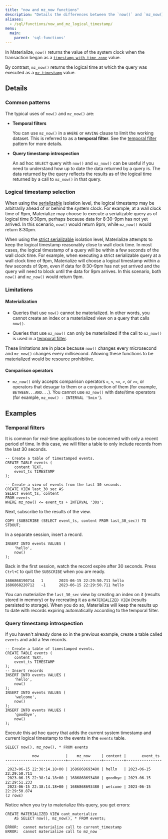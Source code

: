 ```yaml
---
title: "now and mz_now functions"
description: "Details the differences between the `now()` and `mz_now()` functions."
aliases:
  - /sql/functions/now_and_mz_logical_timestamp/
menu:
  main:
    parent: 'sql-functions'
---
```


In Materialize, `now()` returns the value of the system clock when the
transaction began as a [`timestamp with time zone`] value.

By contrast, `mz_now()` returns the logical time at which the query was executed
as a [`mz_timestamp`] value.

## Details

### Common patterns

The typical uses of `now()` and `mz_now()` are:

* **Temporal filters**

  You can use `mz_now()` in a `WHERE` or `HAVING` clause to limit the working dataset.
  This is referred to as a **temporal filter**.
  See the [temporal filter](/sql/patterns/temporal-filters) pattern for more details.

* **Query timestamp introspection**

  An ad hoc `SELECT` query with `now()` and `mz_now()` can be useful if you need to understand how up to date the data returned by a query is.
  The data returned by the query reflects the results as of the logical time returned by a call to `mz_now()` in that query.

### Logical timestamp selection

When using the [serializable](/get-started/isolation-level#serializable)
isolation level, the logical timestamp may be arbitrarily ahead of or behind the
system clock. For example, at a wall clock time of 9pm, Materialize may choose
to execute a serializable query as of logical time 8:30pm, perhaps because data
for 8:30–9pm has not yet arrived. In this scenario, `now()` would return 9pm,
while `mz_now()` would return 8:30pm.

When using the [strict serializable](/get-started/isolation-level#strict-serializable)
isolation level, Materialize attempts to keep the logical timestamp reasonably
close to wall clock time. In most cases, the logical timestamp of a query will
be within a few seconds of the wall clock time. For example, when executing
a strict serializable query at a wall clock time of 9pm, Materialize will choose
a logical timestamp within a few seconds of 9pm, even if data for 8:30–9pm has
not yet arrived and the query will need to block until the data for 9pm arrives.
In this scenario, both `now()` and `mz_now()` would return 9pm.

### Limitations

#### Materialization
  * Queries that use `now()` cannot be materialized. In other words, you cannot
    create an index or a materialized view on a query that calls `now()`.

  * Queries that use `mz_now()` can only be materialized if the call to
    `mz_now()` is used in a [temporal filter](/sql/patterns/temporal-filters).

These limitations are in place because `now()` changes every microsecond and
`mz_now()` changes every millisecond. Allowing these functions to be
materialized would be resource prohibitive.

#### Comparison operators

  * `mz_now()` only accepts comparison operators `=`, `<`, `<=`, `>`, or
  `>=`, or operators that desugar to them or a conjunction of them (for example,
  `BETWEEN...AND...`). You cannot use `mz_now()` with date/time operators (for
  example, `mz_now() - INTERVAL '5min'`).

## Examples

### Temporal filters

<!-- This example also appears in temporal-filters -->
It is common for real-time applications to be concerned with only a recent period of time.
In this case, we will filter a table to only include records from the last 30 seconds.

```mzsql
-- Create a table of timestamped events.
CREATE TABLE events (
    content TEXT,
    event_ts TIMESTAMP
);

-- Create a view of events from the last 30 seconds.
CREATE VIEW last_30_sec AS
SELECT event_ts, content
FROM events
WHERE mz_now() <= event_ts + INTERVAL '30s';
```

Next, subscribe to the results of the view.

```mzsql
COPY (SUBSCRIBE (SELECT event_ts, content FROM last_30_sec)) TO STDOUT;
```

In a separate session, insert a record.

```mzsql
INSERT INTO events VALUES (
    'hello',
    now()
);
```

Back in the first session, watch the record expire after 30 seconds. Press `Ctrl+C` to quit the `SUBSCRIBE` when you are ready.

```nofmt
1686868190714   1       2023-06-15 22:29:50.711 hello
1686868220712   -1      2023-06-15 22:29:50.711 hello
```

You can materialize the `last_30_sec` view by creating an index on it (results stored in memory) or by recreating it as a `MATERIALIZED VIEW` (results persisted to storage). When you do so, Materialize will keep the results up to date with records expiring automatically according to the temporal filter.

### Query timestamp introspection

If you haven't already done so in the previous example, create a table called `events` and add a few records.

```mzsql
-- Create a table of timestamped events.
CREATE TABLE events (
    content TEXT,
    event_ts TIMESTAMP
);
-- Insert records
INSERT INTO events VALUES (
    'hello',
    now()
);
INSERT INTO events VALUES (
    'welcome',
    now()
);
INSERT INTO events VALUES (
    'goodbye',
    now()
);
```

Execute this ad hoc query that adds the current system timestamp and current logical timestamp to the events in the `events` table.

```mzsql
SELECT now(), mz_now(), * FROM events
```

```nofmt
            now            |    mz_now     | content |       event_ts
---------------------------+---------------+---------+-------------------------
 2023-06-15 22:38:14.18+00 | 1686868693480 | hello   | 2023-06-15 22:29:50.711
 2023-06-15 22:38:14.18+00 | 1686868693480 | goodbye | 2023-06-15 22:29:51.233
 2023-06-15 22:38:14.18+00 | 1686868693480 | welcome | 2023-06-15 22:29:50.874
(3 rows)
```

Notice when you try to materialize this query, you get errors:

```mzsql
CREATE MATERIALIZED VIEW cant_materialize
    AS SELECT now(), mz_now(), * FROM events;
```

```nofmt
ERROR:  cannot materialize call to current_timestamp
ERROR:  cannot materialize call to mz_now
```

[`mz_timestamp`]: /sql/types/mz_timestamp
[`timestamp with time zone`]: /sql/types/timestamptz
